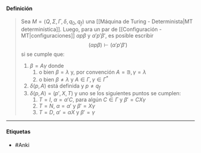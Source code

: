 #### Definición

> Sea $M=\langle Q,\Sigma,\Gamma,\delta,q_0,q_f\rangle$ una [[Máquina de Turing - Determinista|MT determinística]]. 
> Luego, para un par de [[Configuración - MT|configuraciones]] $\alpha p\beta$ y $\alpha'p'\beta'$, es posible escribir $$(\alpha p\beta)\vdash(\alpha'p'\beta')$$si se cumple que:
> 	1. $\beta=A\gamma$ donde
> 		1. o bien $\beta=\lambda$ y, por convención $A=\mathbb{B},\gamma=\lambda$
> 		2. o bien $\beta\ne\lambda$ y $A\in\Gamma,\gamma\in\Gamma^*$ 
> 	2. $\delta(p,A)$ está definida y $p\ne q_f$ 
> 	3. $\delta(p,A)=(p',X,T)$ y uno se los siguientes puntos se cumplen:
> 		1. $T=I$, $\alpha=\alpha'C$, para algún $C\in\Gamma$ y $\beta'=CX\gamma$ 
> 		2. $T=N$, $\alpha=\alpha'$ y $\beta'=X\gamma$ 
> 		3. $T=D$, $\alpha'=\alpha X$ y $\beta'=\gamma$ 

***
#### Etiquetas
- #Anki 